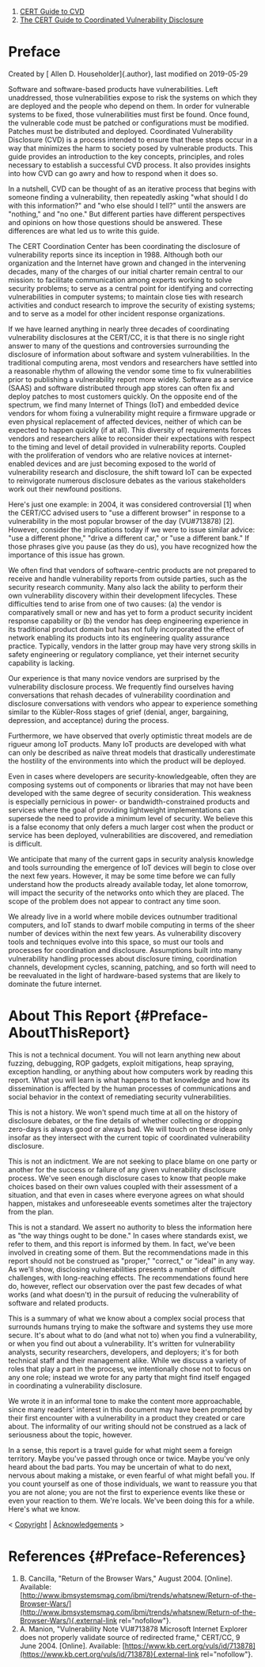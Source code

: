 



1.  [CERT Guide to CVD](index.html)
2.  [The CERT Guide to Coordinated Vulnerability
    Disclosure](The-CERT-Guide-to-Coordinated-Vulnerability-Disclosure_47677443.html)


# Preface 




Created by [ Allen D. Householder]{.author}, last modified on 2019-05-29



Software and software-based products have vulnerabilities. Left
unaddressed, those vulnerabilities expose to risk the systems on which
they are deployed and the people who depend on them. In order for
vulnerable systems to be fixed, those vulnerabilities must first be
found. Once found, the vulnerable code must be patched or configurations
must be modified. Patches must be distributed and deployed. Coordinated
Vulnerability Disclosure (CVD) is a process intended to ensure that
these steps occur in a way that minimizes the harm to society posed by
vulnerable products. This guide provides an introduction to the key
concepts, principles, and roles necessary to establish a successful CVD
process. It also provides insights into how CVD can go awry and how to
respond when it does so.

In a nutshell, CVD can be thought of as an iterative process that begins
with someone finding a vulnerability, then repeatedly asking "what
should I do with this information?" and "who else should I tell?" until
the answers are "nothing," and "no one." But different parties have
different perspectives and opinions on how those questions should be
answered. These differences are what led us to write this guide.

The CERT Coordination Center has been coordinating the disclosure of
vulnerability reports since its inception in 1988. Although both our
organization and the Internet have grown and changed in the intervening
decades, many of the charges of our initial charter remain central to
our mission: to facilitate communication among experts working to solve
security problems; to serve as a central point for identifying and
correcting vulnerabilities in computer systems; to maintain close ties
with research activities and conduct research to improve the security of
existing systems; and to serve as a model for other incident response
organizations.

If we have learned anything in nearly three decades of coordinating
vulnerability disclosures at the CERT/CC, it is that there is no single
right answer to many of the questions and controversies surrounding the
disclosure of information about software and system vulnerabilities. In
the traditional computing arena, most vendors and researchers have
settled into a reasonable rhythm of allowing the vendor some time to fix
vulnerabilities prior to publishing a vulnerability report more widely.
Software as a service (SAAS) and software distributed through app stores
can often fix and deploy patches to most customers quickly. On the
opposite end of the spectrum, we find many Internet of Things (IoT) and
embedded device vendors for whom fixing a vulnerability might require a
firmware upgrade or even physical replacement of affected devices,
neither of which can be expected to happen quickly (if at all). This
diversity of requirements forces vendors and researchers alike to
reconsider their expectations with respect to the timing and level of
detail provided in vulnerability reports. Coupled with the proliferation
of vendors who are relative novices at internet-enabled devices and are
just becoming exposed to the world of vulnerability research and
disclosure, the shift toward IoT can be expected to reinvigorate
numerous disclosure debates as the various stakeholders work out their
newfound positions.

Here's just one example: in 2004, it was considered controversial
\[1\] when the CERT/CC advised users to "use a different browser" in
response to a vulnerability in the most popular browser of the day
(VU#713878) \[2\]. However, consider the implications today if we were
to issue similar advice: "use a different phone," "drive a different
car," or "use a different bank." If those phrases give you pause (as
they do us), you have recognized how the importance of this issue has
grown.

We often find that vendors of software-centric products are not prepared
to receive and handle vulnerability reports from outside parties, such
as the security research community. Many also lack the ability to
perform their own vulnerability discovery within their development
lifecycles. These difficulties tend to arise from one of two causes: (a)
the vendor is comparatively small or new and has yet to form a product
security incident response capability or (b) the vendor has deep
engineering experience in its traditional product domain but has not
fully incorporated the effect of network enabling its products into its
engineering quality assurance practice. Typically, vendors in the latter
group may have very strong skills in safety engineering or regulatory
compliance, yet their internet security capability is lacking.

Our experience is that many novice vendors are surprised by the
vulnerability disclosure process. We frequently find ourselves having
conversations that rehash decades of vulnerability coordination and
disclosure conversations with vendors who appear to experience something
similar to the Kübler-Ross stages of grief (denial, anger, bargaining,
depression, and acceptance) during the process.

Furthermore, we have observed that overly optimistic threat models are
de rigueur among IoT products. Many IoT products are developed with what
can only be described as naïve threat models that drastically
underestimate the hostility of the environments into which the product
will be deployed.

Even in cases where developers are security-knowledgeable, often they
are composing systems out of components or libraries that may not have
been developed with the same degree of security consideration. This
weakness is especially pernicious in power- or bandwidth-constrained
products and services where the goal of providing lightweight
implementations can supersede the need to provide a minimum level of
security. We believe this is a false economy that only defers a much
larger cost when the product or service has been deployed,
vulnerabilities are discovered, and remediation is difficult.

We anticipate that many of the current gaps in security analysis
knowledge and tools surrounding the emergence of IoT devices will begin
to close over the next few years. However, it may be some time before we
can fully understand how the products already available today, let alone
tomorrow, will impact the security of the networks onto which they are
placed. The scope of the problem does not appear to contract any time
soon.

We already live in a world where mobile devices outnumber traditional
computers, and IoT stands to dwarf mobile computing in terms of the
sheer number of devices within the next few years. As vulnerability
discovery tools and techniques evolve into this space, so must our tools
and processes for coordination and disclosure. Assumptions built into
many vulnerability handling processes about disclosure timing,
coordination channels, development cycles, scanning, patching, and so
forth will need to be reevaluated in the light of hardware-based systems
that are likely to dominate the future internet.

# About This Report {#Preface-AboutThisReport}

This is not a technical document. You will not learn anything new about
fuzzing, debugging, ROP gadgets, exploit mitigations, heap spraying,
exception handling, or anything about how computers work by reading this
report. What you will learn is what happens to that knowledge and how
its dissemination is affected by the human processes of communications
and social behavior in the context of remediating security
vulnerabilities.

This is not a history. We won't spend much time at all on the history of
disclosure debates, or the fine details of whether collecting or
dropping zero-days is always good or always bad. We will touch on these
ideas only insofar as they intersect with the current topic of
coordinated vulnerability disclosure.

This is not an indictment. We are not seeking to place blame on one
party or another for the success or failure of any given vulnerability
disclosure process. We've seen enough disclosure cases to know that
people make choices based on their own values coupled with their
assessment of a situation, and that even in cases where everyone agrees
on what should happen, mistakes and unforeseeable events sometimes alter
the trajectory from the plan.

This is not a standard. We assert no authority to bless the information
here as "the way things ought to be done." In cases where standards
exist, we refer to them, and this report is informed by them. In fact,
we've been involved in creating some of them. But the recommendations
made in this report should not be construed as "proper," "correct," or
"ideal" in any way. As we'll show, disclosing vulnerabilities presents a
number of difficult challenges, with long-reaching effects. The
recommendations found here do, however, reflect our observation over the
past few decades of what works (and what doesn't) in the pursuit of
reducing the vulnerability of software and related products.

This is a summary of what we know about a complex social process that
surrounds humans trying to make the software and systems they use more
secure. It's about what to do (and what not to) when you find a
vulnerability, or when you find out about a vulnerability. It's written
for vulnerability analysts, security researchers, developers, and
deployers; it's for both technical staff and their management alike.
While we discuss a variety of roles that play a part in the process, we
intentionally chose not to focus on any one role; instead we wrote for
any party that might find itself engaged in coordinating a vulnerability
disclosure.

We wrote it in an informal tone to make the content more approachable,
since many readers' interest in this document may have been prompted by
their first encounter with a vulnerability in a product they created or
care about. The informality of our writing should not be construed as a
lack of seriousness about the topic, however.

In a sense, this report is a travel guide for what might seem a foreign
territory. Maybe you've passed through once or twice. Maybe you've only
heard about the bad parts. You may be uncertain of what to do next,
nervous about making a mistake, or even fearful of what might befall
you. If you count yourself as one of those individuals, we want to
reassure you that you are not alone; you are not the first to experience
events like these or even your reaction to them. We're locals. We've
been doing this for a while. Here's what we know.



\< [Copyright](Copyright_52756629.html) \|
[Acknowledgements](Acknowledgements_49414152.html) \>



# References {#Preface-References}

1.  B. Cancilla, \"Return of the Browser Wars,\" August 2004.
    \[Online\]. Available:
    [http://www.ibmsystemsmag.com/ibmi/trends/whatsnew/Return-of-the-Browser-Wars/](http://www.ibmsystemsmag.com/ibmi/trends/whatsnew/Return-of-the-Browser-Wars/){.external-link
    rel="nofollow"}.
2.  A. Manion, \"Vulnerability Note VU#713878 Microsoft Internet
    Explorer does not properly validate source of redirected frame,\"
    CERT/CC, 9 June 2004. \[Online\]. Available:
    [https://www.kb.cert.org/vuls/id/713878](https://www.kb.cert.org/vuls/id/713878){.external-link
    rel="nofollow"}. 












